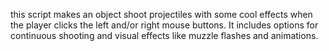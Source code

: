 this script makes an object shoot projectiles with some cool effects when the player clicks the left and/or right mouse buttons. It includes options for continuous shooting and visual effects like muzzle flashes and animations.
